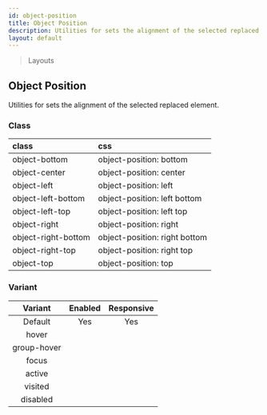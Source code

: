 ```yaml
---
id: object-position
title: Object Position
description: Utilities for sets the alignment of the selected replaced element.
layout: default
---
```


> Layouts

## Object Position

Utilities for sets the alignment of the selected replaced element.

### Class

| <span class="px-3 py-1 text-white bg-charcoal-100 rounded-full">class</span> | <span class="px-3 py-1 text-white bg-charcoal-100 rounded-full">css</span> |
|:--|:--|
| object-bottom | object-position: bottom |
| object-center | object-position: center |
| object-left | object-position: left |
| object-left-bottom | object-position: left bottom |
| object-left-top | object-position: left top |
| object-right | object-position: right |
| object-right-bottom | object-position: right bottom |
| object-right-top | object-position: right top |
| object-top | object-position: top |

### Variant

| <span class="font-semibold underline">Variant</span> | <span class="font-semibold underline">Enabled</span> | <span class="font-semibold underline">Responsive</span> |
|:-:|:-:|:-:|
| Default | Yes | Yes |
| hover| | |
| group-hover | | |
| focus | | |
| active | | |
| visited | | |
| disabled | | |